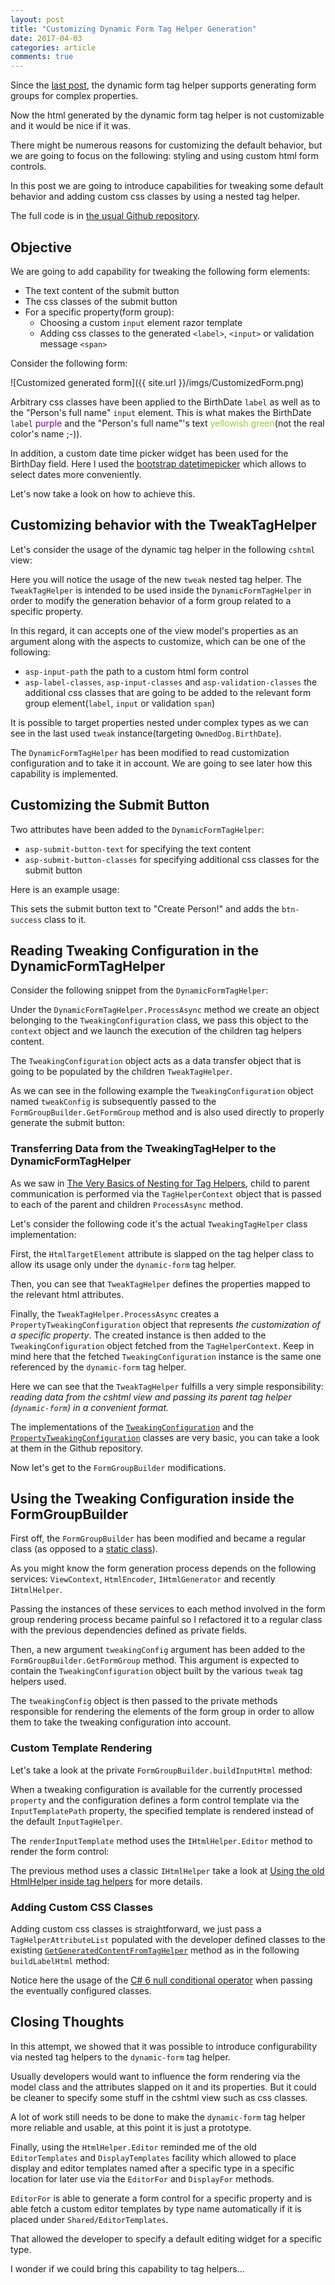 ```yaml
---
layout: post
title: "Customizing Dynamic Form Tag Helper Generation"
date: 2017-04-03
categories: article
comments: true
---
```


Since the [last post](http://blog.techdominator.com/article/supporting-complex-type-properties-in-the-dynamic-form-tag-helper.html), the dynamic form tag helper supports generating form groups for complex properties.

Now the html generated by the dynamic form tag helper is not customizable and it would be nice if it was.

There might be numerous reasons for customizing the default behavior, but we are going to focus on the following: styling and using custom html form controls.

In this post we are going to introduce capabilities for tweaking some default behavior and adding custom css classes by using a nested tag helper. 

The full code is in [the usual Github repository](https://github.com/MissaouiChedy/DynamicFormTagHelper).

## Objective

We are going to add capability for tweaking the following form elements:

- The text content of the submit button
- The css classes of the submit button
- For a specific property(form group):
    - Choosing a custom `input` element razor template
    - Adding css classes to the generated `<label>`, `<input>` or validation message `<span>`

Consider the following form:
<div class="img-container">
![Customized generated form]({{ site.url }}/imgs/CustomizedForm.png)
</div>

Arbitrary css classes have been applied to the BirthDate `label` as well as to the "Person's full name" `input` element. This is what makes the BirthDate `label` <span style="color:purple">purple</span> and the "Person's full name"'s text <span style="color:yellowgreen">yellowish green</span>(not the real color's name ;-)).

In addition, a custom date time picker widget has been used for the BirthDay field. Here I used the [bootstrap datetimepicker](https://eonasdan.github.io/bootstrap-datetimepicker/) which allows to select dates more conveniently.

Let's now take a look on how to achieve this.

## Customizing behavior with the TweakTagHelper

Let's consider the usage of the dynamic tag helper in the following `cshtml` view:
<script src="https://gist.github.com/MissaouiChedy/27dbb3b2bed56f897d205f2ce5b84d1d.js"></script>

Here you will notice the usage of the new `tweak` nested tag helper.
The `TweakTagHelper` is intended to be used inside the `DynamicFormTagHelper` in order to modify the generation behavior of a form group related to a specific property. 

In this regard, it can accepts one of the view model's properties as an argument along with the aspects to customize, which can be one of the following:
 - `asp-input-path` the path to a custom html form control
 - `asp-label-classes`, `asp-input-classes` and `asp-validation-classes` the additional css classes that are going to be added to the relevant form group element(`label`, `input` or validation `span`)
 
It is possible to target properties nested under complex types as we can see in the last used `tweak` instance(targeting `OwnedDog.BirthDate`).

The `DynamicFormTagHelper` has been modified to read customization configuration and to take it in account. We are going to see later how this capability is implemented.

## Customizing the Submit Button

Two attributes have been added to the `DynamicFormTagHelper`:
 - `asp-submit-button-text` for specifying the text content
 - `asp-submit-button-classes` for specifying additional css classes for the submit button

Here is an example usage:
<script src="https://gist.github.com/MissaouiChedy/7f7362f05e3fb548ace8240781fffb6b.js"></script>

This sets the submit button text to "Create Person!" and adds the `btn-success` class to it.

## Reading Tweaking Configuration in the DynamicFormTagHelper

Consider the following snippet from the `DynamicFormTagHelper`:
<script src="https://gist.github.com/MissaouiChedy/d6cabcb76e3cc6f95a55e505560d3006.js"></script>

Under the `DynamicFormTagHelper.ProcessAsync` method we create an object belonging to the `TweakingConfiguration` class, we pass this object to the `context` object and we launch the execution of the children tag helpers content.

The `TweakingConfiguration` object acts as a data transfer object that is going to be populated by the children `TweakTagHelper`.

As we can see in the following example the `TweakingConfiguration` object named `tweakConfig` is subsequently passed to the `FormGroupBuilder.GetFormGroup` method and is also used directly to properly generate the submit button:

<script src="https://gist.github.com/MissaouiChedy/cf446a7f5b9515363583e1942f26a5cd.js"></script>

### Transferring Data from the TweakingTagHelper to the DynamicFormTagHelper

As we saw in [The Very Basics of Nesting for Tag Helpers](http://blog.techdominator.com/article/the-very-basics-of-nesting-for-tag-helpers.html), child to parent communication is performed via the `TagHelperContext` object that is passed to each of the parent and children `ProcessAsync` method.

Let's consider the following code it's the actual `TweakingTagHelper` class implementation:

<script src="https://gist.github.com/MissaouiChedy/001c1fe359763d4e92c68b50f66705bb.js"></script>

First, the `HtmlTargetElement` attribute is slapped on the tag helper class to allow its usage only under the `dynamic-form` tag helper.

Then, you can see that `TweakTagHelper` defines the properties mapped to the relevant html attributes.

Finally, the `TweakTagHelper.ProcessAsync` creates a `PropertyTweakingConfiguration` object that represents *the customization of a specific property*. The created instance is then added to the `TweakingConfiguration` object fetched from the `TagHelperContext`. Keep in mind here that the fetched `TweakingConfiguration` instance is the same one referenced by the `dynamic-form` tag helper.

Here we can see that the `TweakTagHelper` fulfills a very simple responsibility: *reading data from the cshtml view and passing its parent tag helper (`dynamic-form`) in a convenient format.*

The implementations of the [`TweakingConfiguration`](https://github.com/MissaouiChedy/DynamicFormTagHelper/blob/master/TagHelpers/DynamicFormTagHelper.cs#L22) and the [`PropertyTweakingConfiguration`](https://github.com/MissaouiChedy/DynamicFormTagHelper/blob/master/TagHelpers/DynamicFormTagHelper.cs#L13) classes are very basic, you can take a look at them in the Github repository. 

Now let's get to the `FormGroupBuilder` modifications. 

## Using the Tweaking Configuration inside the FormGroupBuilder

First off, the `FormGroupBuilder` has been modified and became a regular class (as opposed to a [static class](https://msdn.microsoft.com/en-us/library/79b3xss3.aspx)).

As you might know the form generation process depends on the following services: `ViewContext`, `HtmlEncoder`, `IHtmlGenerator` and recently `IHtmlHelper`.

Passing the instances of these services to each method involved in the form group rendering process became painful so I refactored it to a regular class with the previous dependencies defined as private fields.

Then, a new argument `tweakingConfig` argument has been added to the  `FormGroupBuilder.GetFormGroup` method. This argument is expected to contain the `TweakingConfiguration` object built by the various `tweak` tag helpers used.

The `tweakingConfig` object is then passed to the private methods responsible for rendering the elements of the form group in order to allow them to take the tweaking configuration into account.

### Custom Template Rendering
Let's take a look at the private `FormGroupBuilder.buildInputHtml` method:

<script src="https://gist.github.com/MissaouiChedy/ee350f590d82c146271361e37a5bee6b.js"></script>

When a tweaking configuration is available for the currently processed `property` and the configuration defines a form control template via the `InputTemplatePath` property, the specified template is rendered instead of the default `InputTagHelper`.

The `renderInputTemplate` method uses the `IHtmlHelper.Editor` method to render the form control:

<script src="https://gist.github.com/MissaouiChedy/9667156245dd0ffe416e100ff4f4fa76.js"></script>

The previous method uses a classic `IHtmlHelper` take a look at [Using the old HtmlHelper inside tag helpers](http://blog.techdominator.com/article/using-html-helper-inside-tag-helpers.html) for more details.

### Adding Custom CSS Classes

Adding custom css classes is straightforward, we just pass a `TagHelperAttributeList` populated with the developer defined classes to the existing [`GetGeneratedContentFromTagHelper`](https://github.com/MissaouiChedy/DynamicFormTagHelper/blob/master/TagHelpers/FormGroupBuilder.cs#L135) method as in the following `buildLabelHtml` method:

<script src="https://gist.github.com/MissaouiChedy/3391f45980c7dea23f31c12edfc526c1.js"></script>

Notice here the usage of the [C# 6 null conditional operator](https://davefancher.com/2014/08/14/c-6-0-null-propagation-operator/) when passing the eventually configured classes.

## Closing Thoughts

In this attempt, we showed that it was possible to introduce configurability via nested tag helpers to the `dynamic-form` tag helper.

Usually developers would want to influence the form rendering via the model class and the attributes slapped on it and its properties. But it could be cleaner to specify some stuff in the cshtml view such as css classes.

A lot of work still needs to be done to make the `dynamic-form` tag helper more reliable and usable, at this point it is just a prototype.

Finally, using the `HtmlHelper.Editor` reminded me of the old `EditorTemplates` and `DisplayTemplates` facility which allowed to place display and editor templates named after a specific type in a specific location for later use via the `EditorFor` and `DisplayFor` methods.

`EditorFor` is able to generate a form control for a specific property and is able fetch a custom editor templates by type name automatically if it is placed under `Shared/EditorTemplates`.

That allowed the developer to specify a default editing widget for a specific type. 

I wonder if we could bring this capability to tag helpers... 

